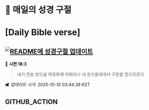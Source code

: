 # 🙏 매일의 성경 구절
# [Daily Bible verse]
## [![README에 성경구절 업데이트](https://github.com/DONGSUKA/first_test/actions/workflows/update-readme-bible.yml/badge.svg)](https://github.com/DONGSUKA/first_test/actions/workflows/update-readme-bible.yml)
<!-- START_BIBLE_VERSE -->
📖 **시편 18:3**
> 내가 찬송 받으실 여호와께 아뢰리니 내 원수들에게서 구원을 얻으리로다

🕊️ _업데이트 시각: 2025-10-10 03:44:38 KST_
  <!-- END_BIBLE_VERSE -->
## GITHUB_ACTION
